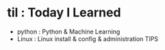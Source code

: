 # til : Today I Learned

* python : Python & Machine Learning
* Linux : Linux install & config & administration TIPS
